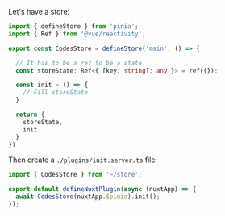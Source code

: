 Let's have a store:

```typescript
import { defineStore } from 'pinia';
import { Ref } from '@vue/reactivity';

export const CodesStore = defineStore('main', () => {

  // It has to be a ref to be a state
  const storeState: Ref<{ [key: string]: any }> = ref({});

  const init = () => {
    // Fill storeState
  }

  return {
    storeState,
    init
  }
})
```

Then create a `./plugins/init.server.ts` file:

```typescript
import { CodesStore } from '~/store';

export default defineNuxtPlugin(async (nuxtApp) => {
  await CodesStore(nuxtApp.$pinia).init();
});
```
